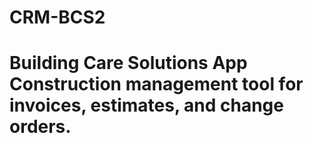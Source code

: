 # CRM-BCS2
# Building Care Solutions App Construction management tool for invoices, estimates, and change orders.
